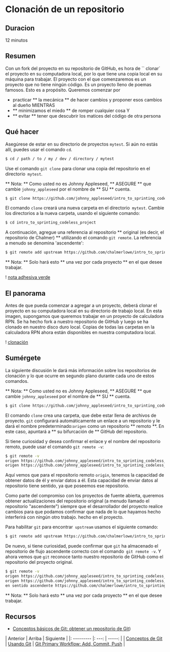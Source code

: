 <!-- comienza la sección de título generado automáticamente -->
# Clonación de un repositorio
<!-- fin de la sección autogenerada -->


## Duracion

12 minutos


## Resumen

Con un fork del proyecto en su repositorio de GitHub, es hora de `` clonar` el proyecto en su computadora local, por lo que tiene una copia local en su máquina para trabajar. El proyecto con el que comenzaremos es un proyecto que no tiene ningún código. Es un proyecto lleno de poemas famosos. Esto es a propósito. Queremos comenzar por

* practicar ** la mecánica ** de hacer cambios y proponer esos cambios al dueño
MIENTRAS
* ** minimizamos el miedo ** de romper cualquier cosa Y
* ** evitar ** tener que descubrir los matices del código de otra persona

## Qué hacer

Asegúrese de estar en su directorio de proyectos `mytest`. Si aún no estás allí, puedes usar el comando `cd`.

```bash
$ cd / path / to / my / dev / directory / mytest
```

Use el comando `git clone` para clonar una copia del repositorio en el directorio` mytest`.

** Nota: ** Como usted no es Johnny Appleseed, ** ASEGURE ** que cambie `johnny_appleseed` por el nombre de ** SU ** cuenta.

```bash
$ git clone https://github.com/johnny_appleseed/intro_to_sprinting_codeless_project.git
```

El comando `clone` creará una nueva carpeta en el directorio` mytest`. Cambie los directorios a la nueva carpeta, usando el siguiente comando:

```bash
$ cd intro_to_sprinting_codeless_project
```
A continuación, agregue una referencia al repositorio ** original (es decir, el repositorio de Chalmer) ** utilizando el comando `git remote`. La referencia a menudo se denomina 'ascendente':

```bash
$ git remote add upstream https://github.com/chalmerlowe/intro_to_sprinting_codeless_project.git
```

** Nota: ** Solo hará esto ** una vez por cada proyecto ** en el que desee trabajar.

! [nota adhesiva verde](images/Sticky-Note-02-Green-300px.png)


## El panorama

Antes de que pueda comenzar a agregar a un proyecto, deberá clonar el proyecto en su computadora local en su directorio de trabajo local. En esta imagen, supongamos que queremos trabajar en un proyecto de calculadora RPN. Se ha hecho fork a nuestro repositorio de GitHub y luego se ha clonado en nuestro disco duro local. Copias de todas las carpetas en la calculadora RPN ahora están disponibles en nuestra computadora local.

! [clonación](images/git.png)


## Sumérgete

La siguiente discusión le dará más información sobre los repositorios de clonación y lo que ocurre en segundo plano durante cada uno de estos comandos.

** Nota: ** Como usted no es Johnny Appleseed, ** ASEGURE ** que cambie `johnny_appleseed` por el nombre de ** SU ** cuenta.

```bash
$ git clone https://github.com/johnny_appleseed/intro_to_sprinting_codeless_project.git
```

El comando `clone` crea una carpeta, que debe estar llena de archivos de proyecto. `git` configurará automáticamente un enlace a un repositorio y le dará el nombre predeterminado:`origen` como un repositorio ** remoto **. En este caso, apuntará a ** su bifurcación de ** GitHub del repositorio.

Si tiene curiosidad y desea confirmar el enlace y el nombre del repositorio remoto, puede usar el comando `git remote -v`:

```bash
$ git remote -v
origen https://github.com/johnny_appleseed/intro_to_sprinting_codeless_project (fetch)
origen https://github.com/johnny_appleseed/intro_to_sprinting_codeless_project (push)
```
Aquí vemos que para el repositorio remoto `origin`, tenemos la capacidad de obtener datos de él y enviar datos a él. Esta capacidad de enviar datos al repositorio tiene sentido, ya que poseemos ese repositorio.

Como parte del compromiso con los proyectos de fuente abierta, queremos obtener actualizaciones del repositorio original (a menudo llamado el repositorio "ascendente") siempre que el desarrollador del proyecto realice cambios para que podamos confirmar que nada de lo que hayamos hecho interferirá con ningún otro trabajo. hecho en el proyecto.

Para habilitar `git` para encontrar` upstream` usamos el siguiente comando:

```bash
$ git remote add upstream https://github.com/chalmerlowe/intro_to_sprinting_codeless_project.git
```

De nuevo, si tiene curiosidad, puede confirmar que `git` ha almacenado el repositorio de flujo ascendente correcto con el comando` git remote -v`. Y ahora vemos que `git` reconoce tanto nuestro repositorio de GitHub como el repositorio del proyecto original.

```bash
$ git remote -v
origen https://github.com/johnny_appleseed/intro_to_sprinting_codeless_project (fetch)
origen https://github.com/johnny_appleseed/intro_to_sprinting_codeless_project (push)
en sentido ascendente https://github.com/chalmerlowe/intro_to_sprinting_codeless_project (fetch)
```

** Nota: ** Solo hará esto ** una vez por cada proyecto ** en el que desee trabajar.


## Recursos

* [Conceptos básicos de Git: obtener un repositorio de Git](https://git-scm.com/book/en/v2/Git-Basics-Getting-a-Git-Repository))

<!-- comience la sección de enlaces de navegación generados automáticamente -->
| Anterior | Arriba | Siguiente |
|: --------- |: ---: | -----: |
| [Conceptos de Git](./git_concepts.md) | [Usando Git](./git_Resumen.md) | [Git Primary Workflow: Add, Commit, Push](./git_main_lifecycle.md) |
<!-- fin de la sección autogenerada -->
